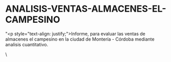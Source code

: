# ANALISIS-VENTAS-ALMACENES-EL-CAMPESINO

"<p style=\"text-align: justify;\">Informe, para evaluar las ventas de almacenes el campesino en la ciudad de Montería - Córdoba mediante analisis cuantitativo.</p>\
